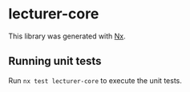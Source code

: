 # lecturer-core

This library was generated with [Nx](https://nx.dev).

## Running unit tests

Run `nx test lecturer-core` to execute the unit tests.
